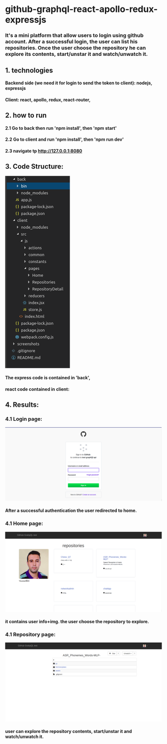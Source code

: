 # github-graphql-react-apollo-redux-expressjs

### It's a mini platform that allow users to login using github account. After a successful login, the user can list his repositories. Once the user choose the repository he can explore its contents, start/unstar it and watch/unwatch it.

## 1. technologies
#### Backend side (we need it for login to send the token to client): nodejs, expressjs 
#### Client: react, apollo, redux, react-router, 

## 2. how to run
#### 2.1 Go to back then run 'npm install', then 'npm start'
#### 2.2 Go to client and run 'npm install', then 'npm run dev'
#### 2.3 navigate tp http://127.0.0.1:8080

## 3. Code Structure:
![alt text](screenshots/code_structure.png)

#### The express code is contained in 'back', 
#### react code contained in client:

## 4. Results:
### 4.1 Login page:

![alt text](screenshots/login.png)
#### After a successful authentication the user redirected to home.

### 4.1 Home page:

![alt text](screenshots/home.png)

#### it contains user info+img. the user choose the repository to explore.

### 4.1 Repository page:

![alt text](screenshots/repo.png)

#### user can explore the repository contents, start/unstar it and watch/unwatch it.

